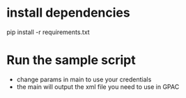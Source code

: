 # install dependencies
pip install -r requirements.txt

# Run the sample script

* change params in main to use your credentials
* the main will output the xml file you need to use in GPAC